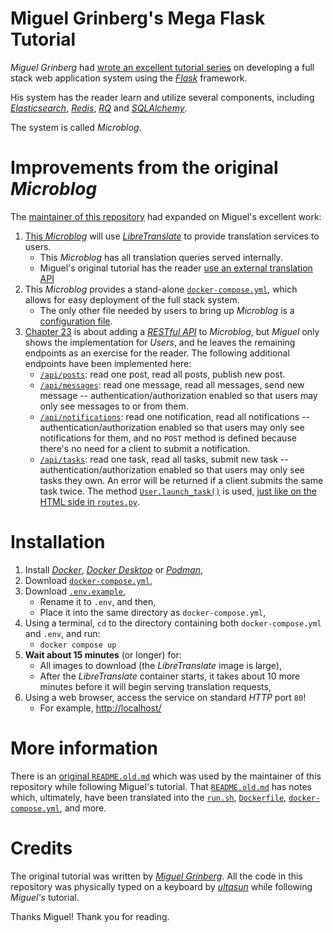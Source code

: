 # Miguel Grinberg's Mega Flask Tutorial

*Miguel Grinberg* had [wrote an excellent tutorial series](https://blog.miguelgrinberg.com/post/the-flask-mega-tutorial-part-i-hello-world) on developing a full stack web application system using the [*Flask*](https://flask.palletsprojects.com/en/2.2.x/) framework.

His system has the reader learn and utilize several components, including [*Elasticsearch*](https://www.elastic.co/), [*Redis*](https://redis.io), [*RQ*](https://python-rq.org) and [*SQLAlchemy*](https://flask-sqlalchemy.palletsprojects.com).

The system is called *Microblog*.

# Improvements from the original *Microblog*
The [maintainer of this repository](https://github.com/ultasun) had expanded on Miguel's excellent work:
1. [This *Microblog*](https://github.com/ultasun/miguel_mega_flask/blob/master/app/translate.py) will use [*LibreTranslate*](https://github.com/LibreTranslate/LibreTranslate) to provide translation services to users.
   - This *Microblog* has all translation queries served internally.
   - Miguel's original tutorial has the reader [use an external translation API](https://blog.miguelgrinberg.com/post/the-flask-mega-tutorial-part-xiv-ajax/page/4)
2. This *Microblog* provides a stand-alone [`docker-compose.yml`](https://github.com/ultasun/miguel_mega_flask/blob/master/docker-compose.yml), which allows for easy deployment of the full stack system.
   - The only other file needed by users to bring up *Microblog* is a [configuration file](https://github.com/ultasun/miguel_mega_flask/blob/master/.env.example).
3. [Chapter 23](https://blog.miguelgrinberg.com/post/the-flask-mega-tutorial-part-xxiii-application-programming-interfaces-apis) is about adding a [*RESTful API*](https://en.wikipedia.org/wiki/Representational_state_transfer) to *Microblog*, but *Miguel* only shows the implementation for *Users*, and he leaves the remaining endpoints as an exercise for the reader.  The following additional endpoints have been implemented here:
   - [`/api/posts`](https://github.com/ultasun/miguel_mega_flask/commit/f2407c134493c56224bbe5a2eedd645672ea6a60): read one post, read all posts, publish new post.
   - [`/api/messages`](https://github.com/ultasun/miguel_mega_flask/commit/787f4077a64279f05010a19cf5d0210ba4c36332): read one message, read all messages, send new message -- authentication/authorization enabled so that users may only see messages to or from them.
   - [`/api/notifications`](https://github.com/ultasun/miguel_mega_flask/commit/079d18e99a1089bd576375f88407c0999effd56d): read one notification, read all notifications -- authentication/authorization enabled so that users may only see notifications for them, and no `POST` method is defined because there's no need for a client to submit a notification.
   - [`/api/tasks`](https://github.com/ultasun/miguel_mega_flask/blob/master/app/api/tasks.py): read one task, read all tasks, submit new task -- authentication/authorization enabled so that users may only see tasks they own.  An error will be returned if a client submits the same task twice.  The method [`User.launch_task()`](https://github.com/ultasun/miguel_mega_flask/blob/master/app/models.py#L120) is used, [just like on the HTML side in `routes.py`](https://github.com/ultasun/miguel_mega_flask/blob/master/app/main/routes.py#L220).

# Installation
1. Install [*Docker*](https://www.docker.com/), [*Docker Desktop*](https://www.docker.com/products/docker-desktop/) or [*Podman*](https://podman.io),
2. Download [`docker-compose.yml`](https://raw.githubusercontent.com/ultasun/miguel_mega_flask/master/docker-compose.yml),
3. Download [`.env.example`](https://raw.githubusercontent.com/ultasun/miguel_mega_flask/master/.env.example),
   - Rename it to `.env`, and then,
   - Place it into the same directory as `docker-compose.yml`,
4. Using a terminal, `cd` to the directory containing both `docker-compose.yml` and `.env`, and run:
   - `docker compose up`
5. **Wait about 15 minutes** (or longer) for:
   - All images to download (the *LibreTranslate* image is large),
   - After the *LibreTranslate* container starts, it takes about 10 more minutes before it will begin serving translation requests,
6. Using a web browser, access the service on standard *HTTP* port `80`!
   - For example, [http://localhost/](http://localhost/)

# More information
There is an [original `README.old.md`](https://github.com/ultasun/miguel_mega_flask/blob/master/README.old.md) which was used by the maintainer of this repository while following Miguel's tutorial.  That [`README.old.md`](https://github.com/ultasun/miguel_mega_flask/blob/master/README.old.md) has notes which, ultimately, have been translated into the [`run.sh`](https://github.com/ultasun/miguel_mega_flask/blob/master/run.sh), [`Dockerfile`](https://github.com/ultasun/miguel_mega_flask/blob/master/Dockerfile), [`docker-compose.yml`](https://github.com/ultasun/miguel_mega_flask/blob/master/docker-compose.yml), and more.

# Credits
The original tutorial was written by [*Miguel Grinberg*](https://blog.miguelgrinberg.com).  All the code in this repository was physically typed on a keyboard by [*ultasun*](https://github.com/ultasun) while following *Miguel's* tutorial.

Thanks Miguel!  Thank you for reading.
